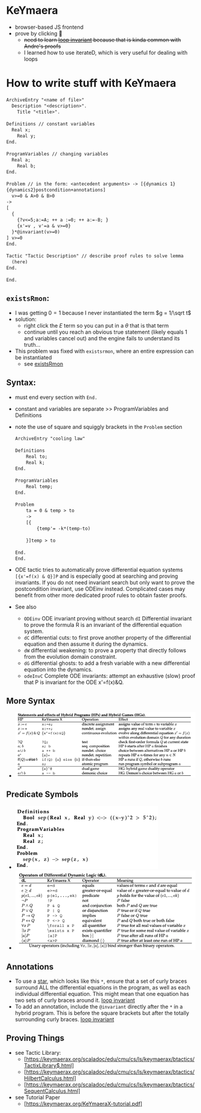 KeYmaera
========
- browser-based JS frontend
- prove by clicking 🤮
  - ~~need to learn [loop invariant](pages/loopinvariant.md) because that is kinda common with Andre's proofs~~
  - I learned how to use iterateD, which is very useful for dealing with loops

# How to write stuff with KeYmaera
```KeYmaera
ArchiveEntry "<name of file>"
  Description "<description>".
    Title "<title>".

Definitions // constant variables
  Real x;
    Real y;
End. 

ProgramVariables // changing variables
  Real a;
    Real b;
End.

Problem // in the form: <antecedent arguments> -> [{dynamics 1}{dynamics2}postcondition+annotations]                              
  v>=0 & A>0 & B>0
->
[
  {
    {?v<=5;a:=A; ++ a :=0; ++ a:=-B; }
    {x'=v , v'=a & v>=0}
  }*@invariant(v>=0)
] v>=0
End.

Tactic "Tactic Description" // describe proof rules to solve lemma
  (here)
End.

End. 
```
## `existsRmon`:
- I was getting $0 = 1$ because I never instantiated the term $g = 1/\sqrt t$
- solution:
  - right click the $E$ term so you can put in a $\theta$ that is that term
  - continue until you reach an obvious true statement (likely equals 1 and variables cancel out) and the engine fails to understand its truth...
- This problem was fixed with `existsrmon`, where an entire expression can be instantiated 
  - see [existsRmon](pages/existsRmon.md)

## Syntax:
- must end every section with `End.`
- constant and variables are separate  >> ProgramVariables and Definitions
- note the use of square and squiggly brackets in the `Problem` section

  ```keymaera
  ArchiveEntry "cooling law"
  
  Definitions
      Real to;
      Real k;
  End.
  
  ProgramVariables
      Real temp;
  End. 
  
  Problem
      ta = 0 & temp > to
      ->
      [{
          {temp'= -k*(temp-to)
          
      }]temp > to
   
  End.
  End.
  ```
- ODE tactic tries to automatically prove differential equation systems `[{x'=f(x) & Q}]P` and is especially good at searching and proving invariants. If you do not need invariant search but only want to prove the postcondition invariant, use ODEinv instead. Complicated cases may benefit from other more dedicated proof rules to obtain faster proofs.
- See also
	- `ODEinv` ODE invariant proving without search
	  `dI` Differential invariant to prove the formula R is an invariant of the differential equation system.  
	- `dC` differential cuts: to first prove another property of the differential equation and then assume it during the dynamics.
	- `dW` differential weakening: to prove a property that directly follows from the evolution domain constraint.
	- `dG` differential ghosts: to add a fresh variable with a new differential equation into the dynamics.
	- `odeInvC` Complete ODE invariants: attempt an exhaustive (slow) proof that P is invariant for the ODE x'=f(x)&Q.
## More Syntax
- ![image.png](assets/image_1689884169584_0.png)
## Predicate Symbols
- ![image.png](assets/image_1689883975373_0.png)
- ![image.png](assets/image_1689884624944_0.png)
## Annotations
- To use a [star](pages/star.md), which looks like this `*`, ensure that a set of curly braces surround ALL the differential equations in the program, as well as each individual differential equation. This might mean that one equation has two sets of curly braces around it. [loop invariant](pages/loopinvariant.md)
- To add an annotation, include the `@invariant` directly after the `*` in a hybrid program. This is before the square brackets but after the totally surrounding curly braces. [loop invariant](pages/loopinvariant.md)
## Proving Things
- see Tactic Library:
  - [https://keymaerax.org/scaladoc/edu/cmu/cs/ls/keymaerax/btactics/TactixLibrary$.html]
  - [https://keymaerax.org/scaladoc/edu/cmu/cs/ls/keymaerax/btactics/HilbertCalculus.html]
  - [https://keymaerax.org/scaladoc/edu/cmu/cs/ls/keymaerax/btactics/SequentCalculus.html]
- see Tutorial Paper
  - [https://keymaerax.org/KeYmaeraX-tutorial.pdf]
